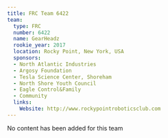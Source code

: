 ```yaml
---
title: FRC Team 6422
team:
  type: FRC
  number: 6422
  name: GearHeadz
  rookie_year: 2017
  location: Rocky Point, New York, USA
  sponsors:
  - North Atlantic Industries
  - Argosy Foundation
  - Tesla Science Center, Shoreham
  - North Shore Youth Council
  - Eagle Control&Family
  - Community
  links:
    Website: http://www.rockypointroboticsclub.com
---
```


No content has been added for this team